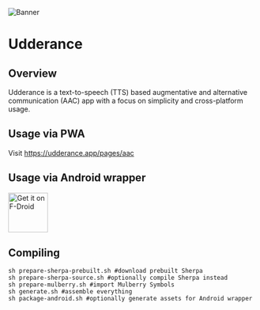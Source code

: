 ![Banner](https://divested.dev/images/featureGraphics/Udderance.png)

Udderance
=========

Overview
--------
Udderance is a text-to-speech (TTS) based augmentative and alternative communication (AAC) app with a focus on simplicity and cross-platform usage.

Usage via PWA
-------------
Visit https://udderance.app/pages/aac

Usage via Android wrapper
-------------------------
[<img src="https://fdroid.gitlab.io/artwork/badge/get-it-on.png"
     alt="Get it on F-Droid"
     height="80">](https://f-droid.org/packages/app.udderance/)

Compiling
---------
```
sh prepare-sherpa-prebuilt.sh #download prebuilt Sherpa
sh prepare-sherpa-source.sh #optionally compile Sherpa instead
sh prepare-mulberry.sh #import Mulberry Symbols
sh generate.sh #assemble everything
sh package-android.sh #optionally generate assets for Android wrapper
```
